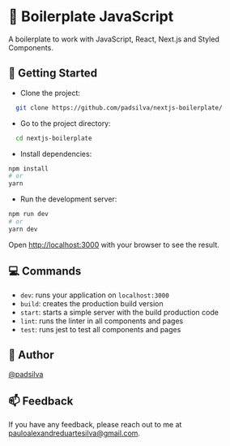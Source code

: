 # :book: Boilerplate JavaScript

A boilerplate to work with JavaScript, React, Next.js and Styled Components.

## :rocket: Getting Started

- Clone the project:

```bash
  git clone https://github.com/padsilva/nextjs-boilerplate/
```

- Go to the project directory:

```bash
  cd nextjs-boilerplate
```

- Install dependencies:

```bash
npm install
# or
yarn
```

- Run the development server:

```bash
npm run dev
# or
yarn dev
```

Open [http://localhost:3000](http://localhost:3000) with your browser to see the result.

## :computer: Commands

- `dev`: runs your application on `localhost:3000`
- `build`: creates the production build version
- `start`: starts a simple server with the build production code
- `lint`: runs the linter in all components and pages
- `test`: runs jest to test all components and pages

## :construction_worker: Author

[@padsilva](https://www.github.com/padsilva)

## :mailbox: Feedback

If you have any feedback, please reach out to me at pauloalexandreduartesilva@gmail.com.
